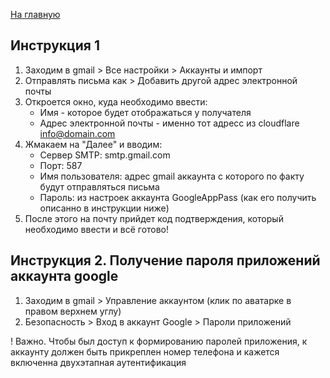 [На главную](README.md)

## Инструкция 1

1. Заходим в gmail > Все настройки > Аккаунты и импорт
2. Отправлять письма как > Добавить другой адрес электронной почты
3. Откроется окно, куда необходимо ввести:
   - Имя - которое будет отображаться у получателя
   - Адрес электронной почты - именно тот адресс из cloudflare info@domain.com
4. Жмакаем на "Далее" и вводим:
   - Сервер SMTP: smtp.gmail.com
   - Порт: 587
   - Имя пользователя: адрес gmail аккаунта с которого по факту будут отправляться письма
   - Пароль: из настроек аккаунта GoogleAppPass (как его получить описанно в инструкции ниже)
5. После этого на почту прийдет код подтверждения, который необходимо ввести и всё готово!

## Инструкция 2. Получение пароля приложений аккаунта google

1. Заходим в gmail > Управление аккаунтом (клик по аватарке в правом верхнем углу)
2. Безопасность > Вход в аккаунт Google > Пароли приложений

! Важно. Чтобы был доступ к формированию паролей приложения, к аккаунту должен быть прикреплен номер телефона и кажется включенна двухэтапная аутентификация
